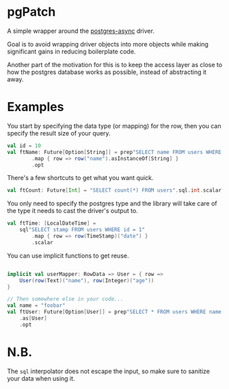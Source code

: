 # pgPatch

A simple wrapper around the [postgres-async](https://github.com/mauricio/postgresql-async) driver. 

Goal is to avoid wrapping driver objects into more objects while making significant gains in reducing boilerplate code.

Another part of the motivation for this is to keep the access layer as close to how the postgres database works as possible, instead of abstracting it away.

# Examples

You start by specifying the data type (or mapping) for the row, then you can specify the result size of your query.
```scala
val id = 10
val ftName: Future[Option[String]] = prep"SELECT name FROM users WHERE id = $id"
		.map { row => row("name").asInstanceOf[String] }
		.opt
```

There's a few shortcuts to get what you want quick.
```scala
val ftCount: Future[Int] = "SELECT count(*) FROM users".sql.int.scalar
```

You only need to specify the postgres type and the library will take care of the type it needs to cast the driver's output to.
```scala
val ftTime: [LocalDateTime] = 
	sql"SELECT stamp FROM users WHERE id = 1"
		.map { row => row(TimeStamp)("date") }
		.scalar
```

You can use implicit functions to get reuse.
```scala

implicit val userMapper: RowData => User = { row =>
	User(row(Text)("name"), row(Integer)("age"))
}

// Then somewhere else in your code...
val name = "foobar"
val ftUser: Future[Option[User]] = prep"SELECT * FROM users WHERE name = $name"
	.as[User]
	.opt
```

# N.B.
The `sql` interpolator does not escape the input, so make sure to sanitize your data when using it.
